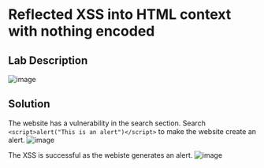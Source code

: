 # Reflected XSS into HTML context with nothing encoded

## Lab Description

![image](https://github.com/KVNuhman/Web-Security-Lab/assets/46161259/b9c7f049-889c-4cfc-8211-443545c1d50e)

## Solution

The website has a vulnerability in the search section. Search `<script>alert("This is an alert")</script>` to make the website create an alert.
![image](https://github.com/KVNuhman/Web-Security-Lab/assets/46161259/befc14b6-0731-4c42-8ee4-1cfe808626d3)

The XSS is successful as the webiste generates an alert.
![image](https://github.com/KVNuhman/Web-Security-Lab/assets/46161259/1c0c7003-586f-4b9b-915b-6181b6e1e312)
